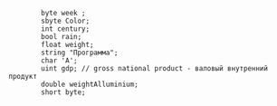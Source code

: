             byte week ;
            sbyte Color;
            int century;
            bool rain;
            float weight;
            string "Программа";
            char 'A';
            uint gdp; // gross national product - валовый внутренний продукт
            double weightAlluminium;
            short byte;

